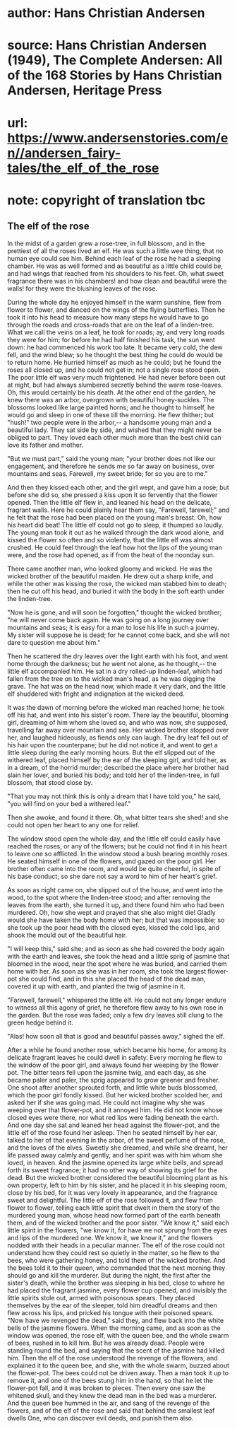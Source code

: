 # author: Hans Christian Andersen
# source: Hans Christian Andersen (1949), The Complete Andersen: All of the 168 Stories by Hans Christian Andersen, Heritage Press
# url: https://www.andersenstories.com/en//andersen_fairy-tales/the_elf_of_the_rose
# note: copyright of translation tbc

## The elf of the rose 

In the midst of a garden grew a rose-tree, in full blossom, and in the
prettiest of all the roses lived an elf. He was such a little wee thing,
that no human eye could see him. Behind each leaf of the rose he had a
sleeping chamber. He was as well formed and as beautiful as a little
child could be, and had wings that reached from his shoulders to his
feet. Oh, what sweet fragrance there was in his chambers! and how clean
and beautiful were the walls! for they were the blushing leaves of the
rose.

During the whole day he enjoyed himself in the warm sunshine, flew from
flower to flower, and danced on the wings of the flying butterflies.
Then he took it into his head to measure how many steps he would have to
go through the roads and cross-roads that are on the leaf of a
linden-tree. What we call the veins on a leaf, he took for roads; ay,
and very long roads they were for him; for before he had half finished
his task, the sun went down: he had commenced his work too late. It
became very cold, the dew fell, and the wind blew; so he thought the
best thing he could do would be to return home. He hurried himself as
much as he could; but he found the roses all closed up, and he could not
get in; not a single rose stood open. The poor little elf was very much
frightened. He had never before been out at night, but had always
slumbered secretly behind the warm rose-leaves. Oh, this would certainly
be his death. At the other end of the garden, he knew there was an
arbor, overgrown with beautiful honey-suckles. The blossoms looked like
large painted horns; and he thought to himself, he would go and sleep in
one of these till the morning. He flew thither; but "hush!" two people
were in the arbor,-- a handsome young man and a beautiful lady. They sat
side by side, and wished that they might never be obliged to part. They
loved each other much more than the best child can love its father and
mother.

"But we must part," said the young man; "your brother does not like
our engagement, and therefore he sends me so far away on business, over
mountains and seas. Farewell, my sweet bride; for so you are to me."

And then they kissed each other, and the girl wept, and gave him a rose;
but before she did so, she pressed a kiss upon it so fervently that the
flower opened. Then the little elf flew in, and leaned his head on the
delicate, fragrant walls. Here he could plainly hear them say,
"Farewell, farewell;" and he felt that the rose had been placed on the
young man's breast. Oh, how his heart did beat! The little elf could
not go to sleep, it thumped so loudly. The young man took it out as he
walked through the dark wood alone, and kissed the flower so often and
so violently, that the little elf was almost crushed. He could feel
through the leaf how hot the lips of the young man were, and the rose
had opened, as if from the heat of the noonday sun.

There came another man, who looked gloomy and wicked. He was the wicked
brother of the beautiful maiden. He drew out a sharp knife, and while
the other was kissing the rose, the wicked man stabbed him to death;
then he cut off his head, and buried it with the body in the soft earth
under the linden-tree.

"Now he is gone, and will soon be forgotten," thought the wicked
brother; "he will never come back again. He was going on a long journey
over mountains and seas; it is easy for a man to lose his life in such a
journey. My sister will suppose he is dead; for he cannot come back, and
she will not dare to question me about him."

Then he scattered the dry leaves over the light earth with his foot, and
went home through the darkness; but he went not alone, as he thought,--
the little elf accompanied him. He sat in a dry rolled-up linden-leaf,
which had fallen from the tree on to the wicked man's head, as he was
digging the grave. The hat was on the head now, which made it very dark,
and the little elf shuddered with fright and indignation at the wicked
deed.

It was the dawn of morning before the wicked man reached home; he took
off his hat, and went into his sister's room. There lay the beautiful,
blooming girl, dreaming of him whom she loved so, and who was now, she
supposed, travelling far away over mountain and sea. Her wicked brother
stopped over her, and laughed hideously, as fiends only can laugh. The
dry leaf fell out of his hair upon the counterpane; but he did not
notice it, and went to get a little sleep during the early morning
hours. But the elf slipped out of the withered leaf, placed himself by
the ear of the sleeping girl, and told her, as in a dream, of the horrid
murder; described the place where her brother had slain her lover, and
buried his body; and told her of the linden-tree, in full blossom, that
stood close by.

"That you may not think this is only a dream that I have told you," he
said, "you will find on your bed a withered leaf."

Then she awoke, and found it there. Oh, what bitter tears she shed! and
she could not open her heart to any one for relief.

The window stood open the whole day, and the little elf could easily
have reached the roses, or any of the flowers; but he could not find it
in his heart to leave one so afflicted. In the window stood a bush
bearing monthly roses. He seated himself in one of the flowers, and
gazed on the poor girl. Her brother often came into the room, and would
be quite cheerful, in spite of his base conduct; so she dare not say a
word to him of her heart's grief.

As soon as night came on, she slipped out of the house, and went into
the wood, to the spot where the linden-tree stood; and after removing
the leaves from the earth, she turned it up, and there found him who had
been murdered. Oh, how she wept and prayed that she also might die!
Gladly would she have taken the body home with her; but that was
impossible; so she took up the poor head with the closed eyes, kissed
the cold lips, and shook the mould out of the beautiful hair.

"I will keep this," said she; and as soon as she had covered the body
again with the earth and leaves, she took the head and a little sprig of
jasmine that bloomed in the wood, near the spot where he was buried, and
carried them home with her. As soon as she was in her room, she took the
largest flower-pot she could find, and in this she placed the head of
the dead man, covered it up with earth, and planted the twig of jasmine
in it.

"Farewell, farewell," whispered the little elf. He could not any
longer endure to witness all this agony of grief, he therefore flew away
to his own rose in the garden. But the rose was faded; only a few dry
leaves still clung to the green hedge behind it.

"Alas! how soon all that is good and beautiful passes away," sighed
the elf.

After a while he found another rose, which became his home, for among
its delicate fragrant leaves he could dwell in safety. Every morning he
flew to the window of the poor girl, and always found her weeping by the
flower pot. The bitter tears fell upon the jasmine twig, and each day,
as she became paler and paler, the sprig appeared to grow greener and
fresher. One shoot after another sprouted forth, and little white buds
blossomed, which the poor girl fondly kissed. But her wicked brother
scolded her, and asked her if she was going mad. He could not imagine
why she was weeping over that flower-pot, and it annoyed him. He did not
know whose closed eyes were there, nor what red lips were fading beneath
the earth. And one day she sat and leaned her head against the
flower-pot, and the little elf of the rose found her asleep. Then he
seated himself by her ear, talked to her of that evening in the arbor,
of the sweet perfume of the rose, and the loves of the elves. Sweetly
she dreamed, and while she dreamt, her life passed away calmly and
gently, and her spirit was with him whom she loved, in heaven. And the
jasmine opened its large white bells, and spread forth its sweet
fragrance; it had no other way of showing its grief for the dead. But
the wicked brother considered the beautiful blooming plant as his own
property, left to him by his sister, and he placed it in his sleeping
room, close by his bed, for it was very lovely in appearance, and the
fragrance sweet and delightful. The little elf of the rose followed it,
and flew from flower to flower, telling each little spirit that dwelt in
them the story of the murdered young man, whose head now formed part of
the earth beneath them, and of the wicked brother and the poor sister.
"We know it," said each little spirit in the flowers, "we know it,
for have we not sprung from the eyes and lips of the murdered one. We
know it, we know it," and the flowers nodded with their heads in a
peculiar manner. The elf of the rose could not understand how they could
rest so quietly in the matter, so he flew to the bees, who were
gathering honey, and told them of the wicked brother. And the bees told
it to their queen, who commanded that the next morning they should go
and kill the murderer. But during the night, the first after the
sister's death, while the brother was sleeping in his bed, close to
where he had placed the fragrant jasmine, every flower cup opened, and
invisibly the little spirits stole out, armed with poisonous spears.
They placed themselves by the ear of the sleeper, told him dreadful
dreams and then flew across his lips, and pricked his tongue with their
poisoned spears. "Now have we revenged the dead," said they, and flew
back into the white bells of the jasmine flowers. When the morning came,
and as soon as the window was opened, the rose elf, with the queen bee,
and the whole swarm of bees, rushed in to kill him. But he was already
dead. People were standing round the bed, and saying that the scent of
the jasmine had killed him. Then the elf of the rose understood the
revenge of the flowers, and explained it to the queen bee, and she, with
the whole swarm, buzzed about the flower-pot. The bees could not be
driven away. Then a man took it up to remove it, and one of the bees
stung him in the hand, so that he let the flower-pot fall, and it was
broken to pieces. Then every one saw the whitened skull, and they knew
the dead man in the bed was a murderer. And the queen bee hummed in the
air, and sang of the revenge of the flowers, and of the elf of the rose
and said that behind the smallest leaf dwells One, who can discover evil
deeds, and punish them also.
